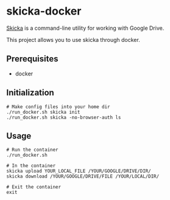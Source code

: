 # skicka-docker
[Skicka](https://github.com/google/skicka) is a command-line utility for working with Google Drive.

This project allows you to use skicka through docker.


## Prerequisites
- docker

## Initialization
```
# Make config files into your home dir
./run_docker.sh skicka init
./run_docker.sh skicka -no-browser-auth ls
```

## Usage
```
# Run the container
./run_docker.sh

# In the container
skicka upload YOUR_LOCAL_FILE /YOUR/GOOGLE/DRIVE/DIR/
skicka download /YOUR/GOOGLE/DRIVE/FILE /YOUR/LOCAL/DIR/

# Exit the container
exit
```
